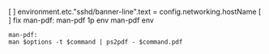 [ ] environment.etc."sshd/banner-line".text = config.networking.hostName
[ ] fix man-pdf:
    man-pdf 1p env
    man-pdf env

    man-pdf:
    man $options -t $command | ps2pdf - $command.pdf
